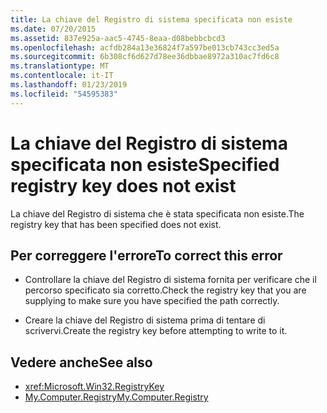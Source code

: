 ```yaml
---
title: La chiave del Registro di sistema specificata non esiste
ms.date: 07/20/2015
ms.assetid: 837e925a-aac5-4745-8eaa-d08bebbcbcd3
ms.openlocfilehash: acfdb284a13e36824f7a597be013cb743cc3ed5a
ms.sourcegitcommit: 6b308cf6d627d78ee36dbbae8972a310ac7fd6c8
ms.translationtype: MT
ms.contentlocale: it-IT
ms.lasthandoff: 01/23/2019
ms.locfileid: "54595383"
---
```

# <a name="specified-registry-key-does-not-exist"></a><span data-ttu-id="8f34e-102">La chiave del Registro di sistema specificata non esiste</span><span class="sxs-lookup"><span data-stu-id="8f34e-102">Specified registry key does not exist</span></span>
<span data-ttu-id="8f34e-103">La chiave del Registro di sistema che è stata specificata non esiste.</span><span class="sxs-lookup"><span data-stu-id="8f34e-103">The registry key that has been specified does not exist.</span></span>  
  
## <a name="to-correct-this-error"></a><span data-ttu-id="8f34e-104">Per correggere l'errore</span><span class="sxs-lookup"><span data-stu-id="8f34e-104">To correct this error</span></span>  
  
-   <span data-ttu-id="8f34e-105">Controllare la chiave del Registro di sistema fornita per verificare che il percorso specificato sia corretto.</span><span class="sxs-lookup"><span data-stu-id="8f34e-105">Check the registry key that you are supplying to make sure you have specified the path correctly.</span></span>  
  
-   <span data-ttu-id="8f34e-106">Creare la chiave del Registro di sistema prima di tentare di scrivervi.</span><span class="sxs-lookup"><span data-stu-id="8f34e-106">Create the registry key before attempting to write to it.</span></span>  
  
## <a name="see-also"></a><span data-ttu-id="8f34e-107">Vedere anche</span><span class="sxs-lookup"><span data-stu-id="8f34e-107">See also</span></span>
- <xref:Microsoft.Win32.RegistryKey>
- [<span data-ttu-id="8f34e-108">My.Computer.Registry</span><span class="sxs-lookup"><span data-stu-id="8f34e-108">My.Computer.Registry</span></span>](xref:Microsoft.VisualBasic.MyServices.RegistryProxy)

